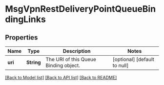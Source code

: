 # MsgVpnRestDeliveryPointQueueBindingLinks

## Properties
Name | Type | Description | Notes
------------ | ------------- | ------------- | -------------
**uri** | **String** | The URI of this Queue Binding object. | [optional] [default to null]

[[Back to Model list]](../README.md#documentation-for-models) [[Back to API list]](../README.md#documentation-for-api-endpoints) [[Back to README]](../README.md)


